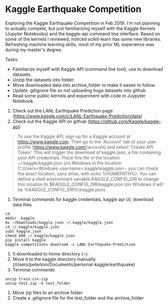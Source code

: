 # Kaggle Earthquake Competition
Exploring the Kaggle Earthquake Competition in Feb 2019.  I'm not planning to actually compete, but just familiarizing myself with the Kaggle Kernels (Jupyter Notebooks) and the kaggle-api command line interface. Based on some of the kernels I reviewed, noticed scikit-learn has some new libraries. Refreshing machine learning skills, most of my prior ML experience was during my master's degree.  

Tasks:
* Familiarize myself with Kaggle API (command line tool), use to download datasets.
* Unzip the datasets into folder.
* Move downloaded data into archive_folder to make it easier to follow.
* Update .gitignore file so not uploading huge datasets into github
* Read some public kernels and experiment with code in Juypyter Notebook.

1. Check out the LANL Earthquake Prediction page (https://www.kaggle.com/c/LANL-Earthquake-Prediction/data)
1. Check out the Kaggle API on github (https://github.com/Kaggle/kaggle-api)
> To use the Kaggle API, sign up for a Kaggle account at https://www.kaggle.com. Then go to the 'Account' tab of your user profile (https://www.kaggle.com/<username>/account) and select 'Create API Token'. This will trigger the download of kaggle.json, a file containing your API credentials. Place this file in the location ~/.kaggle/kaggle.json (on Windows in the location C:\Users\<Windows-username>\.kaggle\kaggle.json - you can check the exact location, sans drive, with echo %HOMEPATH%). You can define a shell environment variable KAGGLE_CONFIG_DIR to change this location to $KAGGLE_CONFIG_DIR/kaggle.json (on Windows it will be %KAGGLE_CONFIG_DIR%\kaggle.json).
1. Terminal commands for kaggle credentials, kaggle api cli, download data files
>
```shell
cd 
mkdir .kaggle  
mv ~/Downloads/kaggle.json ~/.kaggle/kaggle.json
cd ~/.kaggle/kaggle.json
subl kaggle.json
chmod 600 ~/.kaggle/kaggle.json
pip install kaggle
kaggle competitions download -c LANL-Earthquake-Prediction
```
>
1. It downloaded to home directory (~).
1. Move it to the kaggle directory manually (/Users/peterkim/Documents/personal-kaggle/earthquake)
1. Terminal commands
>
```shell
unzip train.csv.zip
unzip test.zip -d test_folder
```
>
1. Move zip files to an archive folder
1. Create a .gitignore file for the test_folder and the archive_folder

